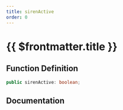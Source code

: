 ```yaml
---
title: sirenActive
order: 0
---
```


# {{ $frontmatter.title }}

## Function Definition

```ts
public sirenActive: boolean;
```

## Documentation

<!--@include: ./parts/sirenActive.md-->
